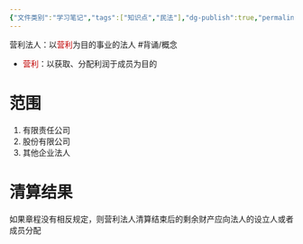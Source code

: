 ```yaml
---
{"文件类别":"学习笔记","tags":["知识点","民法"],"dg-publish":true,"permalink":"/学习笔记studyup/知识点cheese/营利法人/","dgPassFrontmatter":true,"created":"2024-07-04T15:41:35.491+08:00","updated":"2024-10-27T15:33:42.553+08:00"}
---
```


营利法人：以<font color="#c00000">营利</font>为目的事业的法人 #背诵/概念 
- <font color="#c00000">营利</font>：以获取、分配利润于成员为目的
# 范围
1. 有限责任公司 
2. 股份有限公司 
3. 其他企业法人

# 清算结果
如果章程没有相反规定，则营利法人清算结束后的剩余财产应向法人的设立人或者成员分配